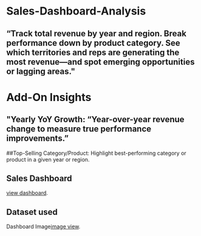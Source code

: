 # Sales-Dashboard-Analysis
## “Track total revenue by year and region. Break performance down by product category. See which territories and reps are generating the most revenue—and spot emerging opportunities or lagging areas."
# Add-On Insights 
## "Yearly YoY Growth: “Year-over-year revenue change to measure true performance improvements.”
##Top-Selling Category/Product: Highlight best-performing category or product in a given year or region.
## Sales Dashboard 
<a href= "https://www.linkedin.com/posts/satyamchauhan2005_mis-executive-advanced-excel-power-activity-7347203619026329600-QDEt?utm_source=share&utm_medium=member_android&rcm=ACoAAFSq-RABhDh9tE4gL83mWjCAad78pabk0DQ">view dashboard</a>.
## Dataset used       
Dashboard Image<a href="[https://raw.githubusercontent.com/SatyamChauhan2005/Sales-Dashboard-Analysis/refs/heads/main/IMG_20250705_152920.png](https://github.com/SatyamChauhan2005/Sales-Dashboard-Analysis/blob/main/Screenshot%202025-07-07%20051253.png)">image view</a>.
